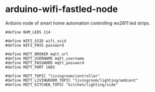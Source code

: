 # arduino-wifi-fastled-node

Arduino node of smart home automation controlling ws2811 led strips.

```
#define NUM_LEDS 114

#define WIFI_SSID wifi_ssid
#define WIFI_PASS password

#define MQTT_BROKER mqtt_url
#define MQTT_USERNAME mqtt_username
#define MQTT_PASSWORD mqtt_password
#define MQTT_PORT 1883

#define MQTT_TOPIC "livingroom/controller"
#define MQTT_LIVINGROOM_TOPIC "livingroom/lighting/ambient"
#define MQTT_KITCHEN_TOPIC "kitchen/lighting/side"
```
